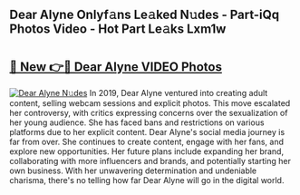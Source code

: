 ## Dear Alyne Onlyf𝚊ns Le𝚊ked N𝚞des - Part-iQq Photos Video - Hot Part Le𝚊ks Lxm1w

# <h2><a href="http://ab45700.deff.icu/?id=Dear+Alyne">🔗 New 👉🔴 Dear Alyne VIDEO Photos</a></h2>

[![Dear Alyne N𝚞des](https://i.imgur.com/rIISA9y.gif)](http://ab45700.deff.icu/?id=Dear+Alyne)
In 2019, Dear Alyne ventured into creating adult content, selling webcam sessions and explicit photos. This move escalated her controversy, with critics expressing concerns over the sexualization of her young audience. She has faced bans and restrictions on various platforms due to her explicit content. Dear Alyne's social media journey is far from over. She continues to create content, engage with her fans, and explore new opportunities. Her future plans include expanding her brand, collaborating with more influencers and brands, and potentially starting her own business. With her unwavering determination and undeniable charisma, there's no telling how far Dear Alyne will go in the digital world.
